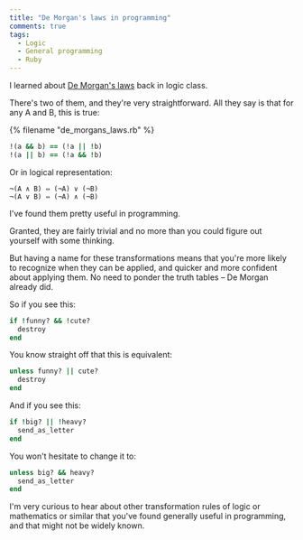 ```yaml
---
title: "De Morgan's laws in programming"
comments: true
tags:
  - Logic
  - General programming
  - Ruby
---
```


I learned about [De Morgan's laws](http://en.wikipedia.org/wiki/De_Morgan's_laws) back in logic class.

There's two of them, and they're very straightforward. All they say is that for any A and B, this is true:

{% filename "de_morgans_laws.rb" %}
``` ruby de_morgans_laws.rb
!(a && b) == (!a || !b)
!(a || b) == (!a && !b)
```

Or in logical representation:

```
¬(A ∧ B) ⇔ (¬A) ∨ (¬B)
¬(A ∨ B) ⇔ (¬A) ∧ (¬B)
```

I've found them pretty useful in programming.

Granted, they are fairly trivial and no more than you could figure out yourself with some thinking.

But having a name for these transformations means that you're more likely to recognize when they can be applied, and quicker and more confident about applying them. No need to ponder the truth tables – De Morgan already did.

So if you see this:

``` ruby
if !funny? && !cute?
  destroy
end
```

You know straight off that this is equivalent:

``` ruby
unless funny? || cute?
  destroy
end
```

And if you see this:

``` ruby
if !big? || !heavy?
  send_as_letter
end
```

You won't hesitate to change it to:

``` ruby
unless big? && heavy?
  send_as_letter
end
```

I'm very curious to hear about other transformation rules of logic or mathematics or similar that you've found generally useful in programming, and that might not be widely known.
